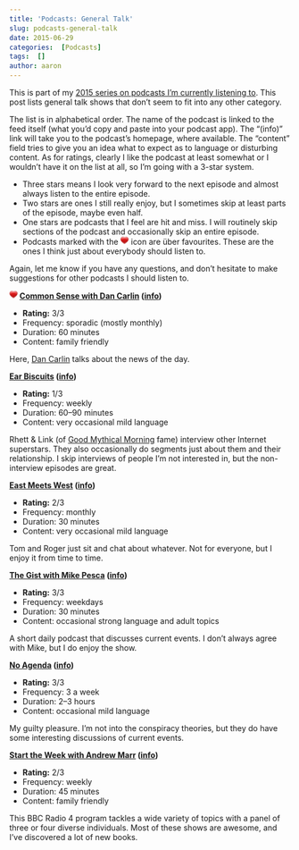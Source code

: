 ```yaml
---
title: 'Podcasts: General Talk'
slug: podcasts-general-talk
date: 2015-06-29
categories:  [Podcasts]
tags:  []
author: aaron
---
```


This is part of my [2015 series on podcasts I’m currently listening to](../podcasts-what-im-listening-to-2015). This post lists general talk shows that don’t seem to fit into any other category.

The list is in alphabetical order. The name of the podcast is linked to the feed itself (what you’d copy and paste into your podcast app). The “(info)” link will take you to the podcast’s homepage, where available. The “content” field tries to give you an idea what to expect as to language or disturbing content. As for ratings, clearly I like the podcast at least somewhat or I wouldn’t have it on the list at all, so I’m going with a 3-star system.

- Three stars means I look very forward to the next episode and almost always listen to the entire episode.
- Two stars are ones I still really enjoy, but I sometimes skip at least parts of the episode, maybe even half.
- One stars are podcasts that I feel are hit and miss. I will routinely skip sections of the podcast and occasionally skip an entire episode.
- Podcasts marked with the ![package_favorite](/images/package_favorite.png) icon are über favourites. These are the ones I think just about everybody should listen to.

Again, let me know if you have any questions, and don’t hesitate to make suggestions for other podcasts I should listen to.

**![package_favorite](/images/package_favorite.png) [Common Sense with Dan Carlin](http://feeds.feedburner.com/dancarlin/commonsense?format=xml) ([info](http://www.dancarlin.com/common-sense-home-landing-page/))**

- **Rating:** 3/3 
- Frequency: sporadic (mostly monthly)
- Duration: 60 minutes
- Content: family friendly

Here, [Dan Carlin](https://en.wikipedia.org/wiki/Dan_Carlin) talks about the news of the day.

**[Ear Biscuits](http://feeds.soundcloud.com/users/soundcloud:users:59736920/sounds.rss) ([info](http://rhettandlink.com/))**

- **Rating:** 1/3 
- Frequency: weekly
- Duration: 60–90 minutes
- Content: very occasional mild language

Rhett & Link (of [Good Mythical Morning](https://www.youtube.com/user/rhettandlink2) fame) interview other Internet superstars. They also occasionally do segments just about them and their relationship. I skip interviews of people I’m not interested in, but the non-interview episodes are great.

**[East Meets West](http://feeds.feedburner.com/SubbrilliantBlog) ([info](http://www.subbrilliant.com/emw/))**

- **Rating:** 2/3 
- Frequency: monthly
- Duration: 30 minutes
- Content: very occasional mild language

Tom and Roger just sit and chat about whatever. Not for everyone, but I enjoy it from time to time.

**[The Gist with Mike Pesca](http://feeds.feedburner.com/TheGistWithMikePesca) ([info](http://www.slate.com/articles/podcasts/gist.html))**

- **Rating:** 3/3 
- Frequency: weekdays
- Duration: 30 minutes
- Content: occasional strong language and adult topics

A short daily podcast that discusses current events. I don’t always agree with Mike, but I do enjoy the show.

**[No Agenda](http://feed.nashownotes.com/rss.xml) ([info](http://www.noagendashow.com/))**

- **Rating:** 3/3 
- Frequency: 3 a week
- Duration: 2–3 hours
- Content: occasional mild language

My guilty pleasure. I’m not into the conspiracy theories, but they do have some interesting discussions of current events.

**[Start the Week with Andrew Marr](http://downloads.bbc.co.uk/podcasts/radio4/stw/rss.xml) ([info](http://www.bbc.co.uk/programmes/b006r9xr))**

- **Rating:** 2/3 
- Frequency: weekly
- Duration: 45 minutes
- Content: family friendly

This BBC Radio 4 program tackles a wide variety of topics with a panel of three or four diverse individuals. Most of these shows are awesome, and I’ve discovered a lot of new books.

